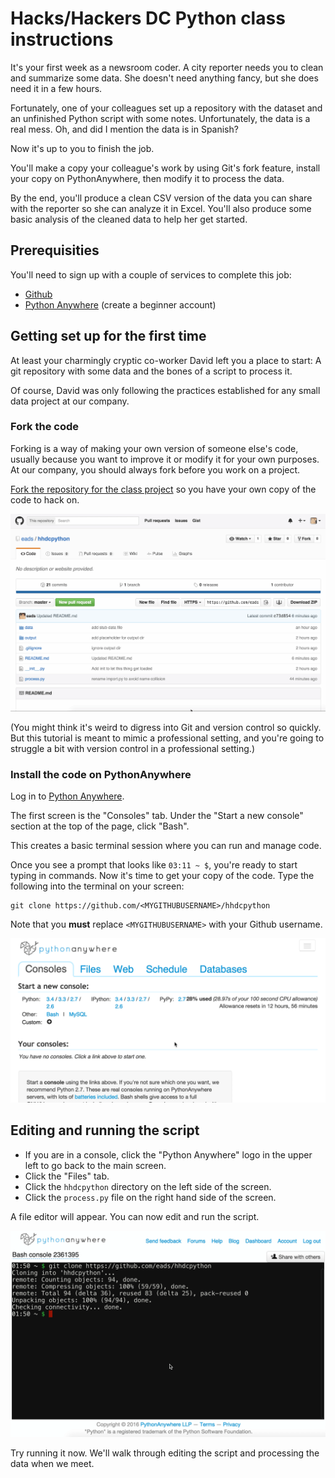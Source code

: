 # Hacks/Hackers DC Python class instructions

It's your first week as a newsroom coder. A city reporter needs you to clean and summarize some data. She doesn't need anything fancy, but she does need it in a few hours.

Fortunately, one of your colleagues set up a repository with the dataset and an unfinished Python script with some notes. Unfortunately, the data is a real mess. Oh, and did I mention the data is in Spanish?

Now it's up to you to finish the job.

You'll make a copy your colleague's work by using Git's fork feature, install your copy on PythonAnywhere, then modify it to process the data.

By the end, you'll produce a clean CSV version of the data you can share with the reporter so she can analyze it in Excel. You'll also produce some basic analysis of the cleaned data to help her get started.

## Prerequisities

You'll need to sign up with a couple of services to complete this job:

* [Github](https://github.com)
* [Python Anywhere](https://www.pythonanywhere.com) (create a beginner account)

## Getting set up for the first time

At least your charmingly cryptic co-worker David left you a place to start: A git repository with some data and the bones of a script to process it.

Of course, David was only following the practices established for any small data project at our company.

### Fork the code

Forking is a way of making your own version of someone else's code, usually because you want to improve it or modify it for your own purposes. At our company, you should always fork before you work on a project.

[Fork the repository for the class project](https://github.com/eads/hhdcpython#fork-destination-box) so you have your own copy of the code to hack on.

![Animation of forking a repository](img/forking.gif)

(You might think it's weird to digress into Git and version control so quickly. But this tutorial is meant to mimic a professional setting, and you're going to struggle a bit with version control in a professional setting.)

### Install the code on PythonAnywhere

Log in to [Python Anywhere](https://www.pythonanywhere.com).

The first screen is the "Consoles" tab. Under the "Start a new console" section at the top of the page, click "Bash".

This creates a basic terminal session where you can run and manage code.

Once you see a prompt that looks like `03:11 ~ $`, you're ready to start typing in commands. Now it's time to get your copy of the code. Type the following into the terminal on your screen:

```
git clone https://github.com/<MYGITHUBUSERNAME>/hhdcpython
```

Note that you **must** replace `<MYGITHUBUSERNAME>` with your Github username.

![Animation of creating a bash console](img/clone.gif)

## Editing and running the script

* If you are in a console, click the "Python Anywhere" logo in the upper left to go back to the main screen.
* Click the "Files" tab.
* Click the `hhdcpython` directory on the left side of the screen.
* Click the `process.py` file on the right hand side of the screen.

A file editor will appear. You can now edit and run the script.

![Animation of editing and running](img/edit-and-run.gif)

Try running it now. We'll walk through editing the script and processing the data when we meet.
